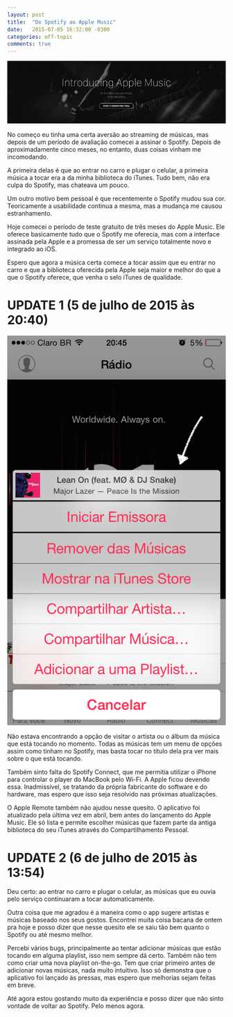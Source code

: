 ```yaml
---
layout: post
title:  "Do Spotify ao Apple Music"
date:   2015-07-05 16:32:00 -0300
categories: off-topic
comments: true
---
```

![Introducing Apple Music](/assets/images/2015-07-05-introducing-apple-music.png)

No começo eu tinha uma certa aversão ao streaming de músicas, mas depois de um período de avaliação comecei a assinar o Spotify. Depois de aproximadamente cinco meses, no entanto, duas coisas vinham me incomodando.

A primeira delas é que ao entrar no carro e plugar o celular, a primeira música a tocar era a da minha biblioteca do iTunes. Tudo bem, não era culpa do Spotify, mas chateava um pouco.

Um outro motivo bem pessoal é que recentemente o Spotify mudou sua cor. Teoricamente a usabilidade continua a mesma, mas a mudança me causou estranhamento.

Hoje comecei o período de teste gratuito de três meses do Apple Music. Ele oferece basicamente tudo que o Spotify me oferecia, mas com a interface assinada pela Apple e a promessa de ser um serviço totalmente novo e integrado ao iOS.

Espero que agora a música certa comece a tocar assim que eu entrar no carro e que a biblioteca oferecida pela Apple seja maior e melhor do que a que o Spotify oferece, que venha o selo iTunes de qualidade.

# UPDATE 1 (5 de julho de 2015 às 20:40)

![Exibir informações sobre o artista ou sobre o álbum](/assets/images/2015-07-05-apple-music-app.png)

Não estava encontrando a opção de visitar o artista ou o álbum da música que está tocando no momento. Todas as músicas tem um menu de opções assim como tinham no Spotify, mas basta tocar no título dela pra ver mais sobre o que está tocando.

Também sinto falta do Spotify Connect, que me permitia utilizar o iPhone para controlar o player do MacBook pelo Wi-Fi. A Apple ficou devendo essa. Inadmissível, se tratando da própria fabricante do software e do hardware, mas espero que isso seja resolvido nas próximas atualizações.

O Apple Remote também não ajudou nesse quesito. O aplicativo foi atualizado pela última vez em abril, bem antes do lançamento do Apple Music. Ele só lista e permite escolher músicas que fazem parte da antiga biblioteca do seu iTunes através do Compartilhamento Pessoal.

# UPDATE 2 (6 de julho de 2015 às 13:54)

Deu certo: ao entrar no carro e plugar o celular, as músicas que eu ouvia pelo serviço continuaram a tocar automaticamente.

Outra coisa que me agradou é a maneira como o app sugere artistas e músicas baseado nos seus gostos. Encontrei muita coisa bacana de ontem pra hoje e posso dizer que nesse quesito ele se saiu tão bem quanto o Spotify ou até mesmo melhor.

Percebi vários bugs, principalmente ao tentar adicionar músicas que estão tocando em alguma playlist, isso nem sempre dá certo. Também não tem como criar uma nova playlist on-the-go. Tem que criar primeiro antes de adicionar novas músicas, nada muito intuitivo. Isso só demonstra que o aplicativo foi lançado às pressas, mas espero que melhorias sejam feitas em breve.

Até agora estou gostando muito da experiência e posso dizer que não sinto vontade de voltar ao Spotify. Pelo menos agora.